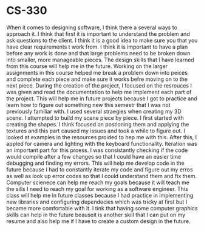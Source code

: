 # CS-330

When it comes to designing software, I think there a several ways to approach it. I think that first it is important to understand the problem and ask questions to the client. I think it is a good idea to make sure you that you have clear requirements t work from. I think it is important to have a plan before any work is done and that large problems need to be broken down into smaller, more manageable pieces. The design skills that I have learned from this course will help me in the future. Working on the larger assignments in this course helped me break a problem down into peices and complete each piece and make sure it works befre moving on to the next piece. During the creation of the project, I focused on the resrouces I was given and read the documentation to help me implement each part of the project. This will help me in future projects because I got to practice and learn how to figure out something new this semestr that I was not previously familiar with. I used several straegies when creating my 3D scene. I attempted to build my scene piece by piece. I first started with creating the shapes. I think focused on postioning them and applying the textures and this part caused my issues and took a while to figure out. I looked at examples in the resources proided to hep me with this. After this, I appled for camera and lighting with the keyboard functionality. Iteration was an important part for this proess. I was consistantly checking if the code would compile after a few changes so that I could have an easier time debugging and finding my errors. This will help me develop code in the future because I had to constantly iterate my code and figure out my erros as well as look up error codes so that I could understand them and fix them. Computer scienece can help me reach my goals because it will teach me the sills I need to reach my goal for working as a software engineer. This class will help me in future classes because I had practice in implementing new libraries and configuring dependecies which was tricky at first but I became more comfortable with it. I tink that having some computer graphics skills can help in the future beauseit is another skill that I can put on my resume and also help me if I have to create a custom design in the future.
